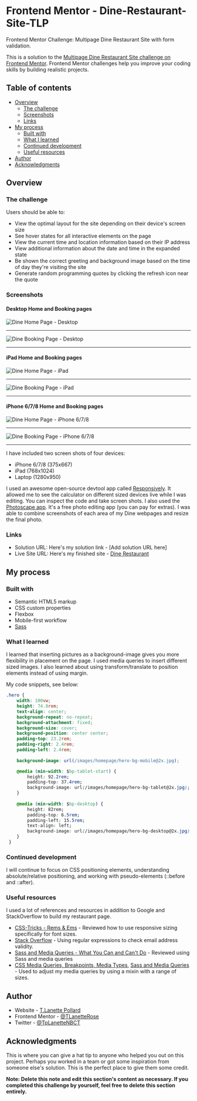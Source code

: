 # Frontend Mentor - Dine-Restaurant-Site-TLP
Frontend Mentor Challenge: Multipage Dine Restaurant Site with form validation. 


This is a solution to the [Multipage Dine Restaurant Site challenge on Frontend Mentor](https://www.frontendmentor.io/challenges/dine-restaurant-website-yAt7Vvxt7/hub/dine-restaurant-website-kHPDTFLP8). Frontend Mentor challenges help you improve your coding skills by building realistic projects. 

## Table of contents

- [Overview](#overview)
  - [The challenge](#the-challenge)
  - [Screenshots](#screenshots)
  - [Links](#links)
- [My process](#my-process)
  - [Built with](#built-with)
  - [What I learned](#what-i-learned)
  - [Continued development](#continued-development)
  - [Useful resources](#useful-resources)
- [Author](#author)
- [Acknowledgments](#acknowledgements)

## Overview

### The challenge

Users should be able to:

- View the optimal layout for the site depending on their device's screen size
- See hover states for all interactive elements on the page
- View the current time and location information based on their IP address
- View additional information about the date and time in the expanded state
- Be shown the correct greeting and background image based on the time of day they're visiting the site
- Generate random programming quotes by clicking the refresh icon near the quote

### Screenshots
#### Desktop Home and Booking pages
![Dine Home Page - Desktop](images/screenshots/DineHomeDesktop.jpg)
***
![Dine Booking Page - Desktop](images/screenshots/DineBookingDesktop.jpg)
***

#### iPad Home and Booking pages
![Dine Home Page - iPad](images/screenshots/DineHomeIPad.jpg)
***
![Dine Booking Page - iPad](images/screenshots/DineBookingIPad.jpg)
***

#### iPhone 6/7/8 Home and Booking pages
![Dine Home Page - iPhone 6/7/8](images/screenshots/DineHomeIPhone678.jpg)
***
![Dine Booking Page - iPhone 6/7/8](images/screenshots/DineBookingIPhone678.jpg)
***

I have included two screen shots of four devices: 
* iPhone 6/7/8 (375x667)
* iPad (768x1024)
* Laptop (1280x950)

I used an awesome open-source devtool app called [Responsively](https://opencollective.com/responsively). It allowed me to see the calculator on different sized devices live while I was editing. You can inspect the code and take screen shots.  I also used the [Photoscape app](http://www.photoscape.org/ps/main/index.php). It's a free photo editing app (you can pay for extras). I was able to combine screenshots of each area of my Dine webpages and resize the final photo. 

### Links

- Solution URL: Here's my solution link - [Add solution URL here]
- Live Site URL: Here's my finished site - [Dine Restaurant](https://dine-restaurant-site-tlp.vercel.app/)

## My process

### Built with

- Semantic HTML5 markup
- CSS custom properties
- Flexbox
- Mobile-first workflow
- [Sass](https://sass-lang.com/)

### What I learned

I learned that inserting pictures as a background-image gives you more flexibility in placement on the page. I used media queries to insert different sized images. I also learned about using transform/translate to position elements instead of using margin. 

My code snippets, see below:

```css
.hero {
    width: 100vw;
    height: 74.8rem;
    text-align: center;
    background-repeat: no-repeat;
    background-attachment: fixed;
    background-size: cover;
    background-position: center center;
    padding-top: 23.2rem;
    padding-right: 2.4rem;
    padding-left: 2.4rem;
    
    background-image: url(/images/homepage/hero-bg-mobile@2x.jpg);

    @media (min-width: $bp-tablet-start) {
        height: 92.2rem;
        padding-top: 37.4rem;
        background-image: url(/images/homepage/hero-bg-tablet@2x.jpg);
    }
    
    @media (min-width: $bp-desktop) {
        height: 82rem;
        padding-top: 6.5rem;
        padding-left: 15.5rem;
        text-align: left;
        background-image: url(/images/homepage/hero-bg-desktop@2x.jpg);
    }
 }

```
### Continued development

I will continue to focus on CSS positioning elements, understanding absolute/relative positioning, and working with pseudo-elements (::before and ::after).  

### Useful resources

I used a lot of references and resources in addition to Google and StackOverflow to build my restaurant page. 
* [CSS-Tricks - Rems & Ems](https://css-tricks.com/rems-ems/) - Reviewed how to use responsive sizing specifically for font sizes.
* [Stack Overflow](http://www.regular-expressions.info/) - Using regular expressions to check email address validity.
* [Sass and Media Queries - What You Can and Can't Do](https://designshack.net/articles/css/sass-and-media-queries-what-you-can-and-cant-do/) - Reviewed using Sass and media queries
* [CSS Media Queries, Breakpoints, Media Types](https://www.freecodecamp.org/news/css-media-queries-breakpoints-media-types-standard-resolutions-and-more/),
[Sass and Media Queries](https://dev.to/paul_duvall/sass-and-media-queries-hb2) - Used to adjust my media queries by using a mixin with a range of sizes.


## Author

- Website - [T.Lanette Pollard](https://tlp-portfolio.vercel.app/)
- Frontend Mentor - [@TLanetteRose](https://www.frontendmentor.io/profile/TLanetteRose)
- Twitter - [@TpLanetteNBCT](https://twitter.com/TpLanetteNBCT)


## Acknowledgments

This is where you can give a hat tip to anyone who helped you out on this project. Perhaps you worked in a team or got some inspiration from someone else's solution. This is the perfect place to give them some credit.

**Note: Delete this note and edit this section's content as necessary. If you completed this challenge by yourself, feel free to delete this section entirely.**
